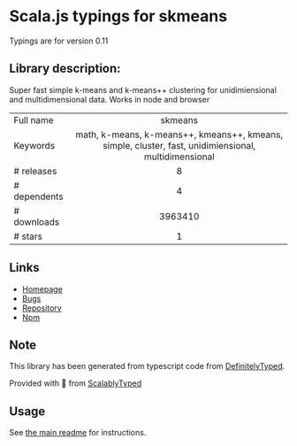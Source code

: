 
# Scala.js typings for skmeans

Typings are for version 0.11

## Library description:
Super fast simple k-means and k-means++ clustering for unidimiensional and multidimensional data. Works in node and browser

|                    |                 |
| ------------------ | :-------------: |
| Full name          | skmeans |
| Keywords           | math, k-means, k-means++, kmeans++, kmeans, simple, cluster, fast, unidimiensional, multidimensional |
| # releases         | 8 |
| # dependents       | 4 |
| # downloads        | 3963410 |
| # stars            | 1 |

## Links
- [Homepage](https://github.com/solzimer/skmeans#readme)
- [Bugs](https://github.com/solzimer/skmeans/issues)
- [Repository](https://github.com/solzimer/skmeans)
- [Npm](https://www.npmjs.com/package/skmeans)
    


## Note
This library has been generated from typescript code from [DefinitelyTyped](https://definitelytyped.org).

Provided with :purple_heart: from [ScalablyTyped](https://github.com/oyvindberg/ScalablyTyped)

## Usage
See [the main readme](../../readme.md) for instructions.


